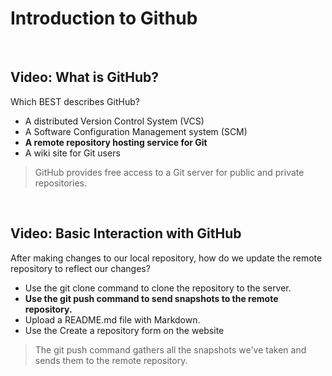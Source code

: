 # Introduction to Github

<br>

## Video: What is GitHub?

Which BEST describes GitHub?

* A distributed Version Control System (VCS)
* A Software Configuration Management system (SCM)
* **A remote repository hosting service for Git**
* A wiki site for Git users

> GitHub provides free access to a Git server for public and private repositories.

<br>

## Video: Basic Interaction with GitHub

After making changes to our local repository, how do we update the remote repository to reflect our changes?

* Use the git clone command to clone the repository to the server.
* **Use the git push command to send snapshots to the remote repository.**
* Upload a README.md file with Markdown.
* Use the Create a repository form on the website

> The git push command gathers all the snapshots we've taken and sends them to the remote repository.